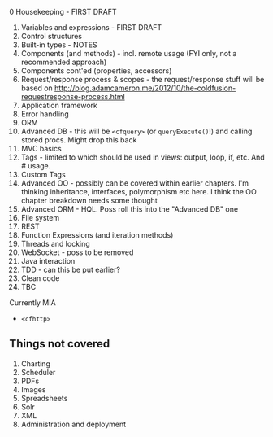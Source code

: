 0  Housekeeping - FIRST DRAFT

1. Variables and expressions - FIRST DRAFT
2. Control structures
3. Built-in types - NOTES
4. Components (and methods) - incl. remote usage (FYI only, not a recommended approach)
5. Components cont'ed (properties, accessors)
6. Request/response process & scopes - the request/response stuff will be based on http://blog.adamcameron.me/2012/10/the-coldfusion-requestresponse-process.html
7. Application framework
8. Error handling
9. ORM
10. Advanced DB - this will be ```<cfquery>``` (or ```queryExecute()```!) and calling stored procs. Might drop this back
11. MVC basics
12. Tags - limited to which should be used in views: output, loop, if, etc. And # usage.
13. Custom Tags
14. Advanced OO - possibly can be covered within earlier chapters. I'm thinking inheritance, interfaces, polymorphism etc here. I think the OO chapter breakdown needs some thought
15. Advanced ORM - HQL. Poss roll this into the "Advanced DB" one
16. File system
17. REST
18. Function Expressions (and iteration methods)
19. Threads and locking
20. WebSocket - poss to be removed
21. Java interaction
22. TDD - can this be put earlier?
23. Clean code
24. TBC

Currently MIA
- ```<cfhttp>```


Things not covered
------------------

1. Charting
2. Scheduler
3. PDFs
4. Images
5. Spreadsheets
6. Solr
7. XML
8. Administration and deployment

